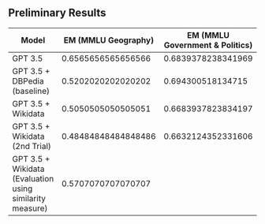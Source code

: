 ## Preliminary Results
| Model                                                    | EM (MMLU Geography) | EM (MMLU Government & Politics) |
|----------------------------------------------------------|---------------------|---------------------------------|
| GPT 3.5                                                  | 0.6565656565656566  | 0.6839378238341969              |
| GPT 3.5 + DBPedia (baseline)                             | 0.5202020202020202  | 0.694300518134715               |
| GPT 3.5 + Wikidata                                       | 0.5050505050505051  | 0.6683937823834197              |
| GPT 3.5 + Wikidata (2nd Trial)                           | 0.48484848484848486 | 0.6632124352331606              |
| GPT 3.5 + Wikidata (Evaluation using similarity measure) | 0.5707070707070707  |                                 |